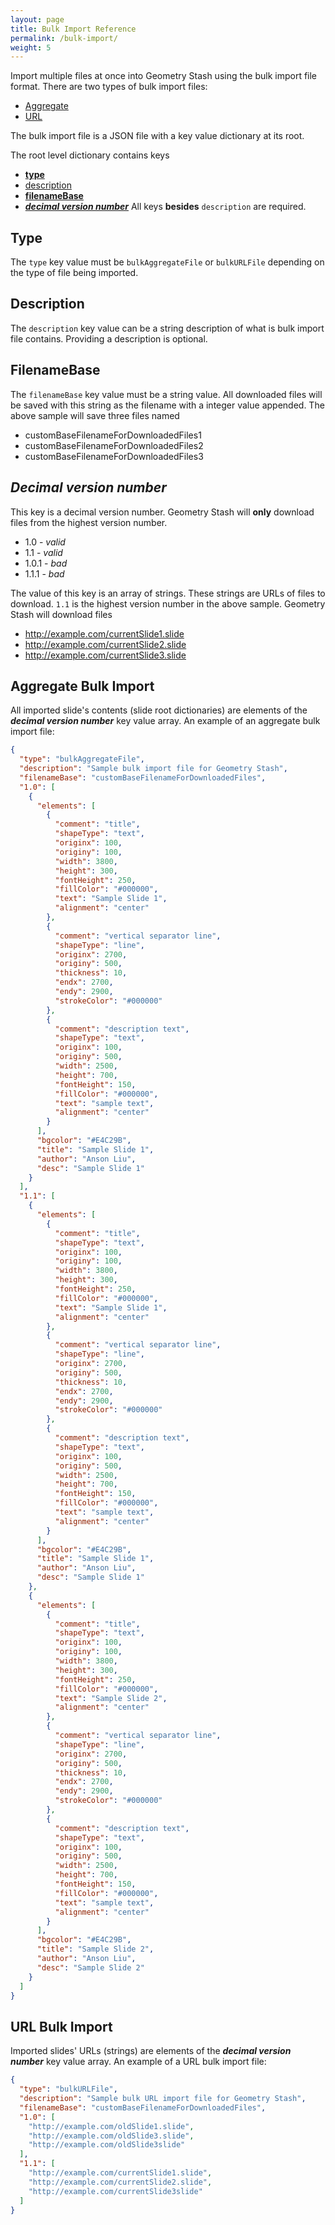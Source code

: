 ```yaml
---
layout: page
title: Bulk Import Reference
permalink: /bulk-import/
weight: 5
---
```


Import multiple files at once into Geometry Stash using the bulk import file format. There are two types of bulk import files:
  * [Aggregate](#aggregate-bulk-import)
  * [URL](#url-bulk-import)

The bulk import file is a JSON file with a key value dictionary at its root. 

The root level dictionary contains keys
  * [**type**](#type)
  * [description](#description)
  * [**filenameBase**](#filenamebase)
  * [***decimal version number***](#decimal-version-number)
All keys **besides** `description` are required.

Type
------

The `type` key value must be `bulkAggregateFile` or `bulkURLFile` depending on the type of file being imported.

Description
------

The `description` key value can be a string description of what is bulk import file contains. Providing a description is optional. 

FilenameBase
------

The `filenameBase` key value must be a string value. All downloaded files will be saved with this string as the filename with a integer value appended. The above sample will save three files named
  * customBaseFilenameForDownloadedFiles1
  * customBaseFilenameForDownloadedFiles2
  * customBaseFilenameForDownloadedFiles3

*Decimal version number*
------

This key is a decimal version number. Geometry Stash will **only** download files from the highest version number. 
  * 1.0 - *valid*
  * 1.1 - *valid*
  * 1.0.1 - *bad*
  * 1.1.1 - *bad*

The value of this key is an array of strings. These strings are URLs of files to download.
`1.1` is the highest version number in the above sample. Geometry Stash will download files
  * http://example.com/currentSlide1.slide
  * http://example.com/currentSlide2.slide
  * http://example.com/currentSlide3.slide


Aggregate Bulk Import
------

All imported slide's contents (slide root dictionaries) are elements of the ***decimal version number*** key value array. An example of an aggregate bulk import file:

```json
{
  "type": "bulkAggregateFile",
  "description": "Sample bulk import file for Geometry Stash",
  "filenameBase": "customBaseFilenameForDownloadedFiles",
  "1.0": [
    {
      "elements": [
        {
          "comment": "title",
          "shapeType": "text",
          "originx": 100,
          "originy": 100,
          "width": 3800,
          "height": 300,
          "fontHeight": 250,
          "fillColor": "#000000",
          "text": "Sample Slide 1",
          "alignment": "center"
        },
        {
          "comment": "vertical separator line",
          "shapeType": "line",
          "originx": 2700,
          "originy": 500,
          "thickness": 10,
          "endx": 2700,
          "endy": 2900,
          "strokeColor": "#000000"
        },
        {
          "comment": "description text",
          "shapeType": "text",
          "originx": 100,
          "originy": 500,
          "width": 2500,
          "height": 700,
          "fontHeight": 150,
          "fillColor": "#000000",
          "text": "sample text",
          "alignment": "center"
        }
      ],
      "bgcolor": "#E4C29B",
      "title": "Sample Slide 1",
      "author": "Anson Liu",
      "desc": "Sample Slide 1"
    }
  ],
  "1.1": [
    {
      "elements": [
        {
          "comment": "title",
          "shapeType": "text",
          "originx": 100,
          "originy": 100,
          "width": 3800,
          "height": 300,
          "fontHeight": 250,
          "fillColor": "#000000",
          "text": "Sample Slide 1",
          "alignment": "center"
        },
        {
          "comment": "vertical separator line",
          "shapeType": "line",
          "originx": 2700,
          "originy": 500,
          "thickness": 10,
          "endx": 2700,
          "endy": 2900,
          "strokeColor": "#000000"
        },
        {
          "comment": "description text",
          "shapeType": "text",
          "originx": 100,
          "originy": 500,
          "width": 2500,
          "height": 700,
          "fontHeight": 150,
          "fillColor": "#000000",
          "text": "sample text",
          "alignment": "center"
        }
      ],
      "bgcolor": "#E4C29B",
      "title": "Sample Slide 1",
      "author": "Anson Liu",
      "desc": "Sample Slide 1"
    },
    {
      "elements": [
        {
          "comment": "title",
          "shapeType": "text",
          "originx": 100,
          "originy": 100,
          "width": 3800,
          "height": 300,
          "fontHeight": 250,
          "fillColor": "#000000",
          "text": "Sample Slide 2",
          "alignment": "center"
        },
        {
          "comment": "vertical separator line",
          "shapeType": "line",
          "originx": 2700,
          "originy": 500,
          "thickness": 10,
          "endx": 2700,
          "endy": 2900,
          "strokeColor": "#000000"
        },
        {
          "comment": "description text",
          "shapeType": "text",
          "originx": 100,
          "originy": 500,
          "width": 2500,
          "height": 700,
          "fontHeight": 150,
          "fillColor": "#000000",
          "text": "sample text",
          "alignment": "center"
        }
      ],
      "bgcolor": "#E4C29B",
      "title": "Sample Slide 2",
      "author": "Anson Liu",
      "desc": "Sample Slide 2"
    }
  ]
}
```

URL Bulk Import
------

Imported slides' URLs (strings) are elements of the ***decimal version number*** key value array. An example of a URL bulk import file:

```json
{
  "type": "bulkURLFile",
  "description": "Sample bulk URL import file for Geometry Stash",
  "filenameBase": "customBaseFilenameForDownloadedFiles",
  "1.0": [
    "http://example.com/oldSlide1.slide",
    "http://example.com/oldSlide3.slide",
    "http://example.com/oldSlide3slide"
  ],
  "1.1": [
    "http://example.com/currentSlide1.slide",
    "http://example.com/currentSlide2.slide",
    "http://example.com/currentSlide3slide"
  ]
}
```